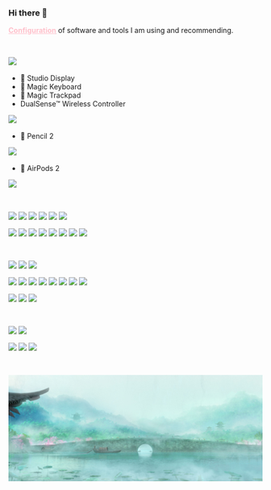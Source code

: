 ### Hi there 👋

[**<font color="#ffc0cb"><u>Configuration</u></font>**](https://github.com/ykqmain/Config) of software and tools I am using and recommending.

<!--
**ykqmain/ykqmain** is a ✨ _special_ ✨ repository because its `README.md` (this file) appears on your GitHub profile.

Here are some ideas to get you started:

- 🔭 I’m currently working on ...
- 🌱 I’m currently learning ...
- 👯 I’m looking to collaborate on ...
- 🤔 I’m looking for help with ...
- 💬 Ask me about ...
- 📫 How to reach me: ...
- 😄 Pronouns: ...
- ⚡ Fun fact: ...
-->

<br>

<!-- **★★★★☆** -->

[![](https://img.shields.io/badge/MacBook%20Pro-M1-silver?style=flat-square&logo=apple)](https://www.apple.com/mac/)
   *  Studio Display
   *  Magic Keyboard
   *  Magic Trackpad
   * DualSense™ Wireless Controller

[![](https://img.shields.io/badge/iPad-Air%205-pink?style=flat-square&logo=apple)](https://www.apple.com/ipad/)
   *  Pencil 2

[![](https://img.shields.io/badge/iPhone-13-F8F4ED?style=flat-square&logo=apple)](https://www.apple.com/iphone/)
   *  AirPods 2

[![](https://img.shields.io/badge/Watch-Ultra-FF4F00?style=flat-square&logo=apple)](https://www.apple.com/watch/)

<br>

[![](https://img.shields.io/badge/-macOS-silver?style=flat-square&logo=Apple&logoColor=000000)](https://www.apple.com/macos/)
[![](https://img.shields.io/badge/-C90-A8B9CC?style=flat-square&logo=c&logoColor=ffffff)](https://www.iso.org/standard/17782.html)
[![](https://img.shields.io/badge/-C++20-00599C?style=flat-square&logo=cplusplus&logoColor=ffffff)](https://www.iso.org/standard/79358.html)
[![](https://img.shields.io/badge/-Java-007396?style=flat-square&logo=Java&logoColor=ffffff)](https://docs.oracle.com/en/java/javase/index.html)
[![](https://img.shields.io/badge/-JavaScript-F7DF1E?style=flat-square&logo=JavaScript&logoColor=ffffff)](https://developer.mozilla.org/zh-CN/)
[![](https://img.shields.io/badge/-Swift-F05138?style=flat-square&logo=Swift&logoColor=ffffff)](https://www.swift.org)

[![](https://img.shields.io/badge/-Windows-0078D4?style=flat-square&logo=Windows%2011&logoColor=ffffff)](https://github.com/ykqmain/Config/tree/master/Archive/Windows)
[![](https://img.shields.io/badge/-GNU-A42E2B?style=flat-square&logo=GNU&logoColor=ffffff)](https://www.gnu.org)
[![](https://img.shields.io/badge/-Linux-FCC624?style=flat-square&logo=Linux&logoColor=ffffff)](https://www.kernel.org)
[![](https://img.shields.io/badge/-Ubuntu-E95420?style=flat-square&logo=Ubuntu&logoColor=ffffff)](https://ubuntu.com)
[![](https://img.shields.io/badge/-CentOS-262577?style=flat-square&logo=CentOS&logoColor=ffffff)](https://www.centos.org)
[![](https://img.shields.io/badge/-Debian-A81D33?style=flat-square&logo=Debian&logoColor=ffffff)](https://www.debian.org)
[![](https://img.shields.io/badge/-deepin-007CFF?style=flat-square&logo=deepin&logoColor=ffffff)](https://www.deepin.org)
[![](https://img.shields.io/badge/-FreeBSD-AB2B28?style=flat-square&logo=FreeBSD&logoColor=ffffff)](https://www.freebsd.org)

<br>

[![](https://img.shields.io/badge/-Safari-blue?style=flat-square&logo=Safari&logoColor=000000)](https://www.apple.com/safari/)
[![](https://img.shields.io/badge/-Chrome-4285F4?style=flat-square&logo=googlechrome&logoColor=ffffff)](https://www.google.com/chrome/)
[![](https://img.shields.io/badge/-Firefox-FF7139?style=flat-square&logo=Firefox&logoColor=ffffff)](https://www.mozilla.org/en-US/firefox/new/)

[![](https://img.shields.io/badge/-Terminal-000000?style=flat-square&logo=iTerm2&logoColor=ffffff)](https://support.apple.com/guide/terminal/welcome/mac/)
[![](https://img.shields.io/badge/-Shell-4EAA25?style=flat-square&logo=GNU%20Bash&logoColor=ffffff)](https://www.gnu.org/software/bash/)
[![](https://img.shields.io/badge/-Git-F05032?style=flat-square&logo=Git&logoColor=ffffff)](https://git-scm.com)
[![](https://img.shields.io/badge/-LLVM-262D3A?style=flat-square&logo=LLVM&logoColor=ffffff)](https://llvm.org)
[![](https://img.shields.io/badge/-OpenJDK-007396?style=flat-square&logo=OpenJDK&logoColor=ffffff)](https://openjdk.org)
[![](https://img.shields.io/badge/-Node.js-339933?style=flat-square&logo=Node.js&logoColor=ffffff)](https://nodejs.org/zh-cn/)
[![](https://img.shields.io/badge/-MySQL-4479A1?style=flat-square&logo=MySQL&logoColor=ffffff)](https://dev.mysql.com/downloads/)
[![](https://img.shields.io/badge/-FFmpeg-007808?style=flat-square&logo=FFmpeg&logoColor=ffffff)](https://ffmpeg.org)

[![](https://img.shields.io/badge/Sublime-Text-FF9800?style=flat-square&logo=Sublime-Text&logoColor=FF9800)](https://www.sublimetext.com)
[![](https://img.shields.io/badge/Python-3.10+-3776AB?style=flat-square&logo=Python&logoColor=3776AB)](https://www.python.org)
[![](https://img.shields.io/badge/-Markdown-000000?style=flat-square&logo=Markdown&logoColor=ffffff)](https://daringfireball.net/projects/markdown/)

<br>

[![](https://img.shields.io/badge/-Bilibili-00A1D6?style=flat-square&logo=Bilibili&logoColor=ffffff)](https://space.bilibili.com/7216933)
[![](https://img.shields.io/badge/Discord-qiufengmuye-5865F2?style=flat-square&logo=Discord&logoColor=5865F2)](https://discord.com)

[![](https://img.shields.io/badge/-Steam-000000?style=flat-square&logo=Steam&logoColor=ffffff)](https://steamcommunity.com/id/ykqmain/)
[![](https://img.shields.io/badge/-Nintendo-E60012?style=flat-square&logo=nintendoswitch&logoColor=ffffff)](https://www.nintendo.com)
[![](https://img.shields.io/badge/-Pokémon-FFCB05?style=flat-square&logo=pokemon&logoColor=000000)](https://www.pokemon.com)

<br>

![](https://github.com/ykqmain/ykqmain/blob/main/0.jpg)

